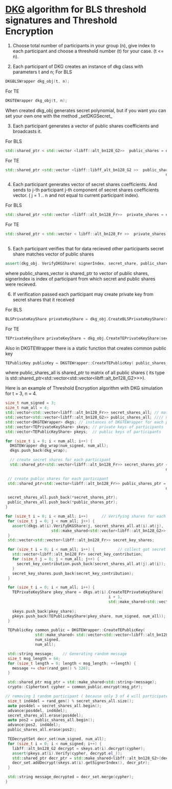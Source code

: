 # [DKG](https://doi.org/10.1007%2F3-540-48910-X_21) algorithm for BLS threshold signatures and Threshold Encryption

<!-- SPDX-License-Identifier: (AGPL-3.0-only OR CC-BY-4.0) -->

1.  Choose total number of participants in your group (n), give index to each participant and choose a threshold number (t) for your case. (t &lt;= n).

2.  Each participant of DKG creates an instance of dkg class with parameters t and n;
    For BLS

```cpp
DKGBLSWrapper dkg_obj(t, n);
```

For TE

```cpp
DKGTEWrapper dkg_obj(t, n);
```

When created dkg_obj generates secret polynomial, but if you want you can set your own one with the method \_setDKGSecret_

3.  Each participant generates a vector of public shares coefficients and broadcasts it.

For BLS

```cpp
std::shared_ptr < std::vector <libff::alt_bn128_G2>>  public_shares = dkg_obj.createDKGPublicShares();
```

For TE

```cpp
std::shared_ptr <std::vector <libff::libff_alt_bn128_G2 >>  public_shares =
                                                                      dkg_obj.createDKGPublicShares();
```

4.  Each participant generates vector of secret shares coefficients. And sends to j-th participant j-th component of secret shares coefficients vector. ( j = 1 .. n and not equal to current participant index).

For BLS

```cpp
std::shared_ptr <std::vector <libff::alt_bn128_Fr>>  private_shares = dkg_obj.createDKGSecretShares();
```

For TE

```cpp
std::shared_ptr < std::vector < libff::alt_bn128_Fr >>  private_shares =
                                                                       dkg_obj.createDKGSecretShares();
```

5.  Each participant verifies that for data recieved other participants  secret share matches vector of public shares

```cpp
assert(dkg_obj. VerifyDKGShare( signerIndex, secret_share, public_shares_vector));
```

where public_shares_vector is shared_ptr to vector of public shares, signerIndex is index of participant from which secret and public shares were recieved.

6.  If verification passed each participant may create private key from secret shares that it received

For BLS

```cpp
BLSPrivateKeyShare privateKeyShare = dkg_obj.CreateBLSPrivateKeyShare(secret_shares_vector);
```

For TE

```cpp
TEPrivateKeyShare privateKeyShare = dkg_obj.CreateTEPrivateKeyShare(secret_shares_vector);
```

Also in DKGTEWrapper there is a static function that creates common public key

```cpp
TEPublicKey publicKey = DKGTEWrapper::CreateTEPublicKey( public_shares_all, t, n);
```

where public_shares_all is shared_ptr to matrix of all public shares ( its type is std::shared_ptr&lt;std::vector&lt;std::vector&lt;libff::alt_bn128_G2>>>).

Here is an example of Threshold Encryption algorithm with DKG simulation for t = 3, n = 4.

```cpp
size_t num_signed = 3;
size_t num_all = 4;
std::vector<std::vector<libff::alt_bn128_Fr>> secret_shares_all; // matrix of all secret shares
std::vector<std::vector<libff::alt_bn128_G2>> public_shares_all; //// matrix of all public shares
std::vector<DKGTEWrapper> dkgs; // instances of DKGTEWrapper for each participant
std::vector<TEPrivateKeyShare> skeys; // private keys of participants
std::vector<TEPublicKeyShare> pkeys;  // public keys of participants

for (size_t i = 0; i < num_all; i++) {
  DKGTEWrapper dkg_wrap(num_signed, num_all);
  dkgs.push_back(dkg_wrap);

  // create secret shares for each participant
  std::shared_ptr<std::vector<libff::alt_bn128_Fr>> secret_shares_ptr =
                                                                      dkg_wrap.createDKGSecretShares();

 // create public shares for each participant
 std::shared_ptr<std::vector<libff::alt_bn128_Fr>> public_shares_ptr =
                                                                      dkg_wrap.createDKGPublicShares();

 secret_shares_all.push_back(*secret_shares_ptr);
 public_shares_all.push_back(*public_shares_ptr);
}

for (size_t i = 0; i < num_all; i++)      // Verifying shares for each participant
 for (size_t j = 0; j < num_all; j++) {
   assert(dkgs.at(i).VerifyDKGShare(j, secret_shares_all.at(i).at(j),
                    std::make_shared<std::vector<libff::alt_bn128_G2>>(public_shares_all.at(i))));
 }
 std::vector<std::vector<libff::alt_bn128_Fr>> secret_key_shares;

 for (size_t i = 0; i < num_all; i++) {          // collect got secret shares in a vector
   std::vector<libff::alt_bn128_Fr> secret_key_contribution;
   for (size_t j = 0; j < num_all; j++) {
     secret_key_contribution.push_back(secret_shares_all.at(j).at(i));
   }
   secret_key_shares.push_back(secret_key_contribution);
 }

 for (size_t i = 0; i < num_all; i++) {
   TEPrivateKeyShare pkey_share = dkgs.at(i).CreateTEPrivateKeyShare(
                                             i + 1,
                                             std::make_shared<std::vector<libff::alt_bn128_Fr>>(
                                                                              secret_key_shares.at(i)));
   skeys.push_back(pkey_share);
   pkeys.push_back(TEPublicKeyShare(pkey_share, num_signed, num_all));
 }

 TEPublicKey common_public = DKGTEWrapper::CreateTEPublicKey(
             std::make_shared< std::vector<std::vector<libff::alt_bn128_G2>>>(public_shares_all),
             num_signed,
             num_all);

 std::string message;    // Generating random message
 size_t msg_length = 64;
 for (size_t length = 0; length < msg_length; ++length) {
   message += char(rand_gen() % 128);
 }

 std::shared_ptr msg_ptr = std::make_shared<std::string>(message);
 crypto::Ciphertext cypher = common_public.encrypt(msg_ptr);

// removing 1 random participant ( because only 3 of 4 will participate)
 size_t ind4del = rand_gen() % secret_shares_all.size();
 auto pos4del = secret_shares_all.begin();
 advance(pos4del, ind4del);
 secret_shares_all.erase(pos4del);
 auto pos2 = public_shares_all.begin();
 advance(pos2, ind4del);
 public_shares_all.erase(pos2);

 TEDecryptSet decr_set(num_signed, num_all);
 for (size_t i = 0; i < num_signed; i++) {
   libff::alt_bn128_G2 decrypt = skeys.at(i).decrypt(cypher);
   assert(pkeys.at(i).Verify(cypher, decrypt.el_));
   std::shared_ptr decr_ptr = std::make_shared<libff::alt_bn128_G2>(decrypt);
   decr_set.addDecrypt(skeys.at(i).getSignerIndex(), decr_ptr);
 }

 std::string message_decrypted = decr_set.merge(cypher);
}
```
